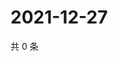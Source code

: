 # 2021-12-27

共 0 条

<!-- BEGIN WEIBO -->
<!-- 最后更新时间 Mon Dec 27 2021 07:14:21 GMT+0800 (China Standard Time) -->

<!-- END WEIBO -->

